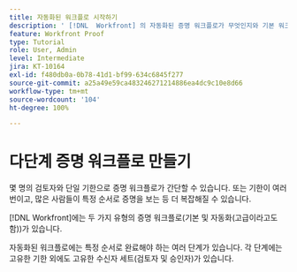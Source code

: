 ```yaml
---
title: 자동화된 워크플로 시작하기
description: ' [!DNL  Workfront] 의 자동화된 증명 워크플로가 무엇인지와 기본 워크플로와 다른 점은 무엇인지를 알아봅니다.'
feature: Workfront Proof
type: Tutorial
role: User, Admin
level: Intermediate
jira: KT-10164
exl-id: f480db0a-0b78-41d1-bf99-634c6845f277
source-git-commit: a25a49e59ca483246271214886ea4dc9c10e8d66
workflow-type: tm+mt
source-wordcount: '104'
ht-degree: 100%

---
```


# 다단계 증명 워크플로 만들기

몇 명의 검토자와 단일 기한으로 증명 워크플로가 간단할 수 있습니다. 또는 기한이 여러 번이고, 많은 사람들이 특정 순서로 증명을 보는 등 더 복잡해질 수 있습니다.

[!DNL Workfront]에는 두 가지 유형의 증명 워크플로(기본 및 자동화(고급이라고도 함))가 있습니다.

자동화된 워크플로에는 특정 순서로 완료해야 하는 여러 단계가 있습니다. 각 단계에는 고유한 기한 외에도 고유한 수신자 세트(검토자 및 승인자)가 있습니다.

<!--
Note by Chuck Middleton, 6-28-22:
This tutorial is an incomplete dulplicate. It should have a video included. Video with MPC ID 335130 does an excellent job of explaining automated workflows, but it was in the Workfront Proof > Administration and setup section of the TOC. I moved it, along with related workflow tutorials, into the Workfront Proof > Proof workflows section. I also removed this tutorial from the TOC.
-->
